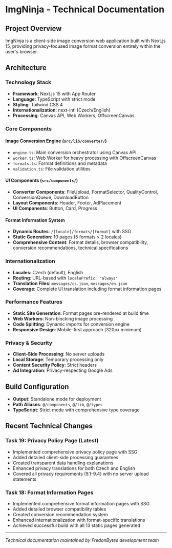 # ImgNinja - Technical Documentation

## Project Overview

ImgNinja is a client-side image conversion web application built with Next.js 15, providing privacy-focused image format conversion entirely within the user's browser.

## Architecture

### Technology Stack

- **Framework**: Next.js 15 with App Router
- **Language**: TypeScript with strict mode
- **Styling**: Tailwind CSS 4
- **Internationalization**: next-intl (Czech/English)
- **Processing**: Canvas API, Web Workers, OffscreenCanvas

### Core Components

#### Image Conversion Engine (`src/lib/converter/`)

- `engine.ts`: Main conversion orchestrator using Canvas API
- `worker.ts`: Web Worker for heavy processing with OffscreenCanvas
- `formats.ts`: Format definitions and metadata
- `validation.ts`: File validation utilities

#### UI Components (`src/components/`)

- **Converter Components**: FileUpload, FormatSelector, QualityControl, ConversionQueue, DownloadButton
- **Layout Components**: Header, Footer, AdPlacement
- **UI Components**: Button, Card, Progress

#### Format Information System

- **Dynamic Routes**: `/[locale]/formats/[format]` with SSG
- **Static Generation**: 10 pages (5 formats × 2 locales)
- **Comprehensive Content**: Format details, browser compatibility, conversion recommendations, technical specifications

### Internationalization

- **Locales**: Czech (default), English
- **Routing**: URL-based with `localePrefix: "always"`
- **Translation Files**: `messages/cs.json`, `messages/en.json`
- **Coverage**: Complete UI translation including format information pages

### Performance Features

- **Static Site Generation**: Format pages pre-rendered at build time
- **Web Workers**: Non-blocking image processing
- **Code Splitting**: Dynamic imports for conversion engine
- **Responsive Design**: Mobile-first approach (320px minimum)

### Privacy & Security

- **Client-Side Processing**: No server uploads
- **Local Storage**: Temporary processing only
- **Content Security Policy**: Strict headers
- **Ad Integration**: Privacy-respecting Google Ads

## Build Configuration

- **Output**: Standalone mode for deployment
- **Path Aliases**: `@/components`, `@/lib`, `@/types`
- **TypeScript**: Strict mode with comprehensive type coverage

## Recent Technical Changes

### Task 19: Privacy Policy Page (Latest)

- Implemented comprehensive privacy policy page with SSG
- Added detailed client-side processing guarantees
- Created transparent data handling explanations
- Enhanced privacy translations for both Czech and English
- Covered all privacy requirements (9.1-9.4) with no server upload statements

### Task 18: Format Information Pages

- Implemented comprehensive format information pages with SSG
- Added detailed browser compatibility tables
- Created conversion recommendation system
- Enhanced internationalization with format-specific translations
- Achieved successful build with all 13 static pages generated

---
*Technical documentation maintained by FredonBytes development team*
